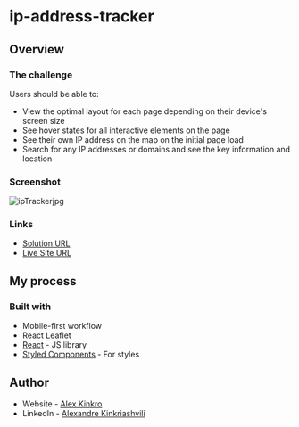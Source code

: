 # ip-address-tracker

## Overview

### The challenge

Users should be able to:

- View the optimal layout for each page depending on their device's screen size
- See hover states for all interactive elements on the page
- See their own IP address on the map on the initial page load
- Search for any IP addresses or domains and see the key information and location

### Screenshot

![ipTrackerjpg](https://user-images.githubusercontent.com/85110325/221814497-a366ca60-0293-42b0-b4c2-de04debc6892.jpg)

### Links

- [Solution URL](https://github.com/Kinkro/ip-address-tracker)
- [Live Site URL](https://kinkro.github.io/ip-address-tracker/)

## My process

### Built with

- Mobile-first workflow
- React Leaflet
- [React](https://reactjs.org/) - JS library
- [Styled Components](https://styled-components.com/) - For styles


## Author

- Website - [Alex Kinkro](https://kinkro.github.io/Portfolio/)
- LinkedIn - [Alexandre Kinkriashvili](https://www.linkedin.com/in/alexkinkriashvili/)


